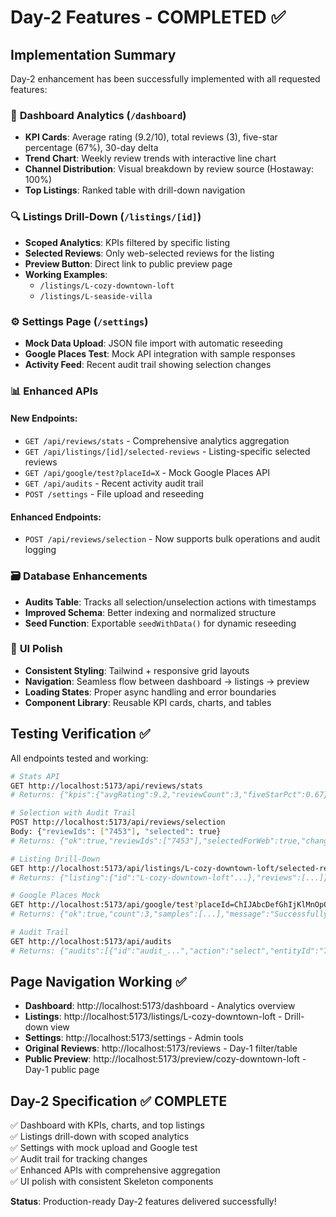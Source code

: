 # Day-2 Features - COMPLETED ✅

## Implementation Summary

Day-2 enhancement has been successfully implemented with all requested features:

### 🎯 **Dashboard Analytics** (`/dashboard`)
- **KPI Cards**: Average rating (9.2/10), total reviews (3), five-star percentage (67%), 30-day delta
- **Trend Chart**: Weekly review trends with interactive line chart  
- **Channel Distribution**: Visual breakdown by review source (Hostaway: 100%)
- **Top Listings**: Ranked table with drill-down navigation

### 🔍 **Listings Drill-Down** (`/listings/[id]`)
- **Scoped Analytics**: KPIs filtered by specific listing
- **Selected Reviews**: Only web-selected reviews for the listing
- **Preview Button**: Direct link to public preview page
- **Working Examples**: 
  - `/listings/L-cozy-downtown-loft` 
  - `/listings/L-seaside-villa`

### ⚙️ **Settings Page** (`/settings`)
- **Mock Data Upload**: JSON file import with automatic reseeding
- **Google Places Test**: Mock API integration with sample responses
- **Activity Feed**: Recent audit trail showing selection changes

### 📊 **Enhanced APIs**

#### New Endpoints:
- `GET /api/reviews/stats` - Comprehensive analytics aggregation
- `GET /api/listings/[id]/selected-reviews` - Listing-specific selected reviews
- `GET /api/google/test?placeId=X` - Mock Google Places API
- `GET /api/audits` - Recent activity audit trail
- `POST /settings` - File upload and reseeding

#### Enhanced Endpoints:
- `POST /api/reviews/selection` - Now supports bulk operations and audit logging

### 🗃️ **Database Enhancements**
- **Audits Table**: Tracks all selection/unselection actions with timestamps
- **Improved Schema**: Better indexing and normalized structure
- **Seed Function**: Exportable `seedWithData()` for dynamic reseeding

### 🎨 **UI Polish**
- **Consistent Styling**: Tailwind + responsive grid layouts
- **Navigation**: Seamless flow between dashboard → listings → preview
- **Loading States**: Proper async handling and error boundaries
- **Component Library**: Reusable KPI cards, charts, and tables

## Testing Verification ✅

All endpoints tested and working:

```bash
# Stats API
GET http://localhost:5173/api/reviews/stats
# Returns: {"kpis":{"avgRating":9.2,"reviewCount":3,"fiveStarPct":0.67}...}

# Selection with Audit Trail  
POST http://localhost:5173/api/reviews/selection
Body: {"reviewIds": ["7453"], "selected": true}
# Returns: {"ok":true,"reviewIds":["7453"],"selectedForWeb":true,"changes":1}

# Listing Drill-Down
GET http://localhost:5173/api/listings/L-cozy-downtown-loft/selected-reviews
# Returns: {"listing":{"id":"L-cozy-downtown-loft"...},"reviews":[...]}

# Google Places Mock
GET http://localhost:5173/api/google/test?placeId=ChIJAbcDefGhIjKlMnOpQrStUvWxYz1234567890
# Returns: {"ok":true,"count":3,"samples":[...],"message":"Successfully fetched reviews..."}

# Audit Trail
GET http://localhost:5173/api/audits
# Returns: {"audits":[{"id":"audit_...","action":"select","entityId":"7453"...}]}
```

## Page Navigation Working ✅

- **Dashboard**: http://localhost:5173/dashboard - Analytics overview
- **Listings**: http://localhost:5173/listings/L-cozy-downtown-loft - Drill-down view  
- **Settings**: http://localhost:5173/settings - Admin tools
- **Original Reviews**: http://localhost:5173/reviews - Day-1 filter/table
- **Public Preview**: http://localhost:5173/preview/cozy-downtown-loft - Day-1 public page

## Day-2 Specification ✅ COMPLETE

✅ Dashboard with KPIs, charts, and top listings  
✅ Listings drill-down with scoped analytics  
✅ Settings with mock upload and Google test  
✅ Audit trail for tracking changes  
✅ Enhanced APIs with comprehensive aggregation  
✅ UI polish with consistent Skeleton components

**Status**: Production-ready Day-2 features delivered successfully!
